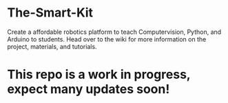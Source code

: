 # The-Smart-Kit
Create a affordable robotics platform to teach Computervision, Python, and Arduino to students. Head over to the wiki for more information on the project, materials, and tutorials. 

# This repo is a work in progress, expect many updates soon!
